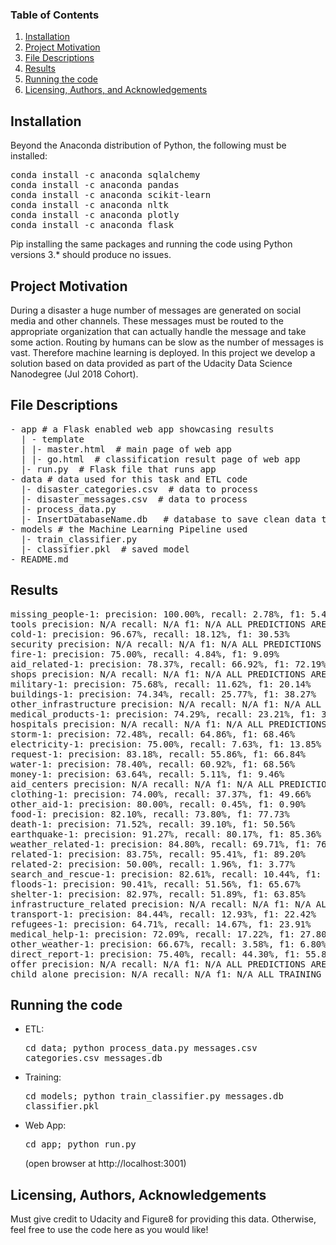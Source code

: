 ### Table of Contents

 

1. [Installation](https://github.com/aagiss/DSND_disasterResponse#installation)
2. [Project Motivation](https://github.com/aagiss/DSND_disasterResponse#motivation)
3. [File Descriptions](https://github.com/aagiss/DSND_disasterResponse#files)
4. [Results](https://github.com/aagiss/DSND_disasterResponse#results)
5. [Running the code](https://github.com/aagiss/DSND_disasterResponse#running)
6. [Licensing, Authors, and Acknowledgements](https://github.com/aagiss/DSND_disasterResponse#licensing)

 

## Installation <a name="installation"></a>

 

Beyond the Anaconda distribution of Python, the following must be installed:
<pre>
conda install -c anaconda sqlalchemy
conda install -c anaconda pandas
conda install -c anaconda scikit-learn
conda install -c anaconda nltk
conda install -c anaconda plotly
conda install -c anaconda flask
</pre>

Pip installing the same packages and running the code using Python versions 3.* should produce no issues.


## Project Motivation <a name="motivation"></a>

 

During a disaster a huge number of messages are generated on social media and other channels. These messages must be routed to the appropriate organization that can actually handle the message and take some action. Routing by humans can be slow as the number of messages is vast. Therefore machine learning is deployed. In this project we develop a solution based on data provided as part of the Udacity Data Science Nanodegree (Jul 2018 Cohort).  



## File Descriptions <a name="files"></a>

 
<pre>
- app # a Flask enabled web app showcasing results
  | - template
  | |- master.html  # main page of web app
  | |- go.html  # classification result page of web app
  |- run.py  # Flask file that runs app
- data # data used for this task and ETL code
  |- disaster_categories.csv  # data to process 
  |- disaster_messages.csv  # data to process
  |- process_data.py
  |- InsertDatabaseName.db   # database to save clean data to
- models # the Machine Learning Pipeline used
  |- train_classifier.py
  |- classifier.pkl  # saved model 
- README.md
</pre>


## Results <a name="results"></a>

<pre>
missing_people-1: precision: 100.00%, recall: 2.78%, f1: 5.41%
tools precision: N/A recall: N/A f1: N/A ALL PREDICTIONS ARE 0
cold-1: precision: 96.67%, recall: 18.12%, f1: 30.53%
security precision: N/A recall: N/A f1: N/A ALL PREDICTIONS ARE 0
fire-1: precision: 75.00%, recall: 4.84%, f1: 9.09%
aid_related-1: precision: 78.37%, recall: 66.92%, f1: 72.19%
shops precision: N/A recall: N/A f1: N/A ALL PREDICTIONS ARE 0
military-1: precision: 75.68%, recall: 11.62%, f1: 20.14%
buildings-1: precision: 74.34%, recall: 25.77%, f1: 38.27%
other_infrastructure precision: N/A recall: N/A f1: N/A ALL PREDICTIONS ARE 0
medical_products-1: precision: 74.29%, recall: 23.21%, f1: 35.37%
hospitals precision: N/A recall: N/A f1: N/A ALL PREDICTIONS ARE 0
storm-1: precision: 72.48%, recall: 64.86%, f1: 68.46%
electricity-1: precision: 75.00%, recall: 7.63%, f1: 13.85%
request-1: precision: 83.18%, recall: 55.86%, f1: 66.84%
water-1: precision: 78.40%, recall: 60.92%, f1: 68.56%
money-1: precision: 63.64%, recall: 5.11%, f1: 9.46%
aid_centers precision: N/A recall: N/A f1: N/A ALL PREDICTIONS ARE 0
clothing-1: precision: 74.00%, recall: 37.37%, f1: 49.66%
other_aid-1: precision: 80.00%, recall: 0.45%, f1: 0.90%
food-1: precision: 82.10%, recall: 73.80%, f1: 77.73%
death-1: precision: 71.52%, recall: 39.10%, f1: 50.56%
earthquake-1: precision: 91.27%, recall: 80.17%, f1: 85.36%
weather_related-1: precision: 84.80%, recall: 69.71%, f1: 76.52%
related-1: precision: 83.75%, recall: 95.41%, f1: 89.20%
related-2: precision: 50.00%, recall: 1.96%, f1: 3.77%
search_and_rescue-1: precision: 82.61%, recall: 10.44%, f1: 18.54%
floods-1: precision: 90.41%, recall: 51.56%, f1: 65.67%
shelter-1: precision: 82.97%, recall: 51.89%, f1: 63.85%
infrastructure_related precision: N/A recall: N/A f1: N/A ALL PREDICTIONS ARE 0
transport-1: precision: 84.44%, recall: 12.93%, f1: 22.42%
refugees-1: precision: 64.71%, recall: 14.67%, f1: 23.91%
medical_help-1: precision: 72.09%, recall: 17.22%, f1: 27.80%
other_weather-1: precision: 66.67%, recall: 3.58%, f1: 6.80%
direct_report-1: precision: 75.40%, recall: 44.30%, f1: 55.81%
offer precision: N/A recall: N/A f1: N/A ALL PREDICTIONS ARE 0
child_alone precision: N/A recall: N/A f1: N/A ALL TRAINING SAMPLES BELONG TO SINGLE CLASS
</pre>

## Running the code <a name="running"></a>

* ETL: <pre>cd data; python process_data.py messages.csv categories.csv messages.db</pre>
* Training: <pre>cd models; python train_classifier.py messages.db classifier.pkl</pre>
* Web App: <pre>cd app; python run.py</pre> (open browser at http://localhost:3001)

## Licensing, Authors, Acknowledgements <a name="licensing"></a>

 

Must give credit to Udacity and Figure8 for providing this data.  Otherwise, feel free to use the code here as you would like!
